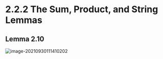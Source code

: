 # 2.2.2 The Sum, Product, and String Lemmas

## Lemma 2.10

![image-20210930111410202](D:\dev\AllNote\.mdnote\assets\image-20210930111410202.png)

